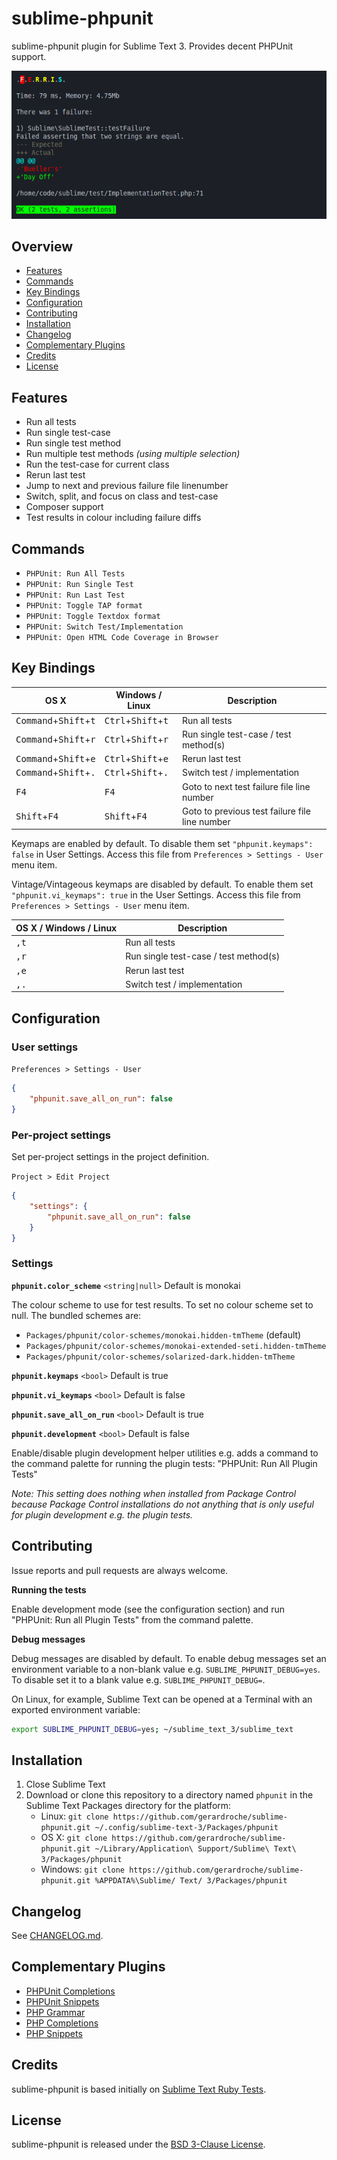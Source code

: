 # sublime-phpunit

sublime-phpunit plugin for Sublime Text 3. Provides decent PHPUnit support.

![Screenshot](screenshot.png)

## Overview

* [Features](#features)
* [Commands](#commands)
* [Key Bindings](#key-bindings)
* [Configuration](#configuration)
* [Contributing](#contributing)
* [Installation](#installation)
* [Changelog](#changelog)
* [Complementary Plugins](#complementary-plugins)
* [Credits](#credits)
* [License](#license)

## Features

* Run all tests
* Run single test-case
* Run single test method
* Run multiple test methods *(using multiple selection)*
* Run the test-case for current class
* Rerun last test
* Jump to next and previous failure file linenumber
* Switch, split, and focus on class and test-case
* Composer support
* Test results in colour including failure diffs

## Commands

* `PHPUnit: Run All Tests`
* `PHPUnit: Run Single Test`
* `PHPUnit: Run Last Test`
* `PHPUnit: Toggle TAP format`
* `PHPUnit: Toggle Textdox format`
* `PHPUnit: Switch Test/Implementation`
* `PHPUnit: Open HTML Code Coverage in Browser`

## Key Bindings

| OS X | Windows / Linux | Description |
|------|-----------------|--------------|
| <kbd>Command</kbd>+<kbd>Shift</kbd>+<kbd>t</kbd> | <kbd>Ctrl</kbd>+<kbd>Shift</kbd>+<kbd>t</kbd> | Run all tests |
| <kbd>Command</kbd>+<kbd>Shift</kbd>+<kbd>r</kbd> | <kbd>Ctrl</kbd>+<kbd>Shift</kbd>+<kbd>r</kbd> | Run single test-case / test method(s) |
| <kbd>Command</kbd>+<kbd>Shift</kbd>+<kbd>e</kbd> | <kbd>Ctrl</kbd>+<kbd>Shift</kbd>+<kbd>e</kbd> | Rerun last test |
| <kbd>Command</kbd>+<kbd>Shift</kbd>+<kbd>.</kbd> | <kbd>Ctrl</kbd>+<kbd>Shift</kbd>+<kbd>.</kbd> | Switch test / implementation |
| <kbd>F4</kbd> | <kbd>F4</kbd> | Goto to next test failure file line number |
| <kbd>Shift</kbd>+<kbd>F4</kbd> | <kbd>Shift</kbd>+<kbd>F4</kbd> | Goto to previous test failure file line number |

Keymaps are enabled by default. To disable them set `"phpunit.keymaps": false` in User Settings. Access this file from `Preferences > Settings - User` menu item.

Vintage/Vintageous keymaps are disabled by default. To enable them set `"phpunit.vi_keymaps": true` in the User Settings. Access this file from `Preferences > Settings - User` menu item.

| OS X / Windows / Linux | Description |
|------------------------|--------------|
| <kbd>,</kbd><kbd>t</kbd> | Run all tests |
| <kbd>,</kbd><kbd>r</kbd> | Run single test-case / test method(s) |
| <kbd>,</kbd><kbd>e</kbd> | Rerun last test |
| <kbd>,</kbd><kbd>.</kbd> | Switch test / implementation |

## Configuration

### User settings

`Preferences > Settings - User`

```json
{
    "phpunit.save_all_on_run": false
}
```

### Per-project settings

Set per-project settings in the project definition.

`Project > Edit Project`

```json
{
    "settings": {
        "phpunit.save_all_on_run": false
    }
}
```

### Settings

**`phpunit.color_scheme`** `<string|null>` Default is monokai

The colour scheme to use for test results. To set no colour scheme set to null. The bundled schemes are:

* `Packages/phpunit/color-schemes/monokai.hidden-tmTheme` (default)
* `Packages/phpunit/color-schemes/monokai-extended-seti.hidden-tmTheme`
* `Packages/phpunit/color-schemes/solarized-dark.hidden-tmTheme`

**`phpunit.keymaps`** `<bool>` Default is true

**`phpunit.vi_keymaps`** `<bool>` Default is false

**`phpunit.save_all_on_run`** `<bool>` Default is true

**`phpunit.development`** `<bool>` Default is false

Enable/disable plugin development helper utilities e.g. adds a command to the command palette for running the plugin tests: "PHPUnit: Run All Plugin Tests"

*Note: This setting does nothing when installed from Package Control because Package Control installations do not anything that is only useful for plugin development e.g. the plugin tests.*

## Contributing

Issue reports and pull requests are always welcome.

**Running the tests**

Enable development mode (see the configuration section) and run "PHPUnit: Run all Plugin Tests" from the command palette.

**Debug messages**

Debug messages are disabled by default. To enable debug messages set an environment variable to a non-blank value e.g. `SUBLIME_PHPUNIT_DEBUG=yes`. To disable set it to a blank value e.g. `SUBLIME_PHPUNIT_DEBUG=`.

On Linux, for example, Sublime Text can be opened at a Terminal with an exported environment variable:

```sh
export SUBLIME_PHPUNIT_DEBUG=yes; ~/sublime_text_3/sublime_text
```

## Installation

1. Close Sublime Text
2. Download or clone this repository to a directory named `phpunit` in the Sublime Text Packages directory for the platform:
    * Linux: `git clone https://github.com/gerardroche/sublime-phpunit.git ~/.config/sublime-text-3/Packages/phpunit`
    * OS X: `git clone https://github.com/gerardroche/sublime-phpunit.git ~/Library/Application\ Support/Sublime\ Text\ 3/Packages/phpunit`
    * Windows: `git clone https://github.com/gerardroche/sublime-phpunit.git %APPDATA%\Sublime/ Text/ 3/Packages/phpunit`

## Changelog

See [CHANGELOG.md](CHANGELOG.md).

## Complementary Plugins

* [PHPUnit Completions](https://github.com/gerardroche/sublime-phpunit-completions)
* [PHPUnit Snippets](https://github.com/gerardroche/sublime-phpunit-snippets)
* [PHP Grammar](https://github.com/gerardroche/sublime-php-grammar)
* [PHP Completions](https://github.com/gerardroche/sublime-phpck)
* [PHP Snippets](https://github.com/gerardroche/sublime-php-snippets)

## Credits

sublime-phpunit is based initially on [Sublime Text Ruby Tests](https://github.com/maltize/sublime-text-2-ruby-tests).

## License

sublime-phpunit is released under the [BSD 3-Clause License](LICENSE).

